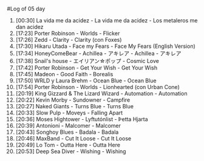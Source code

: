 #Log of 05 day

1. [00:30] La vida me da acidez - La vida me da acidez - Los metaleros me dan acidez
1. [17:23] Porter Robinson - Worlds - Flicker
1. [17:26] Zedd - Clarity - Clarity (con Foxes)
1. [17:30] Hikaru Utada - Face my Fears - Face My Fears (English Version)
1. [17:34] HoneyComeBear - Achillea - アキレア - Achillea - アキレア
1. [17:38] Snail's house - エイリアン☆ポップ - Cosmic Love
1. [17:42] Porter Robinson - Get Your Wish - Get Your Wish
1. [17:45] Madeon - Good Faith - Borealis
1. [17:50] WRLD y Laura Brehm - Ocean Blue - Ocean Blue
1. [17:54] Porter Robinson - Worlds - Lionhearted (con Urban Cone)
1. [20:19] King Gizzard & The Lizard Wizard - Automation - Automation
1. [20:22] Kevin Morby - Sundowner - Campfire
1. [20:27] Naked Giants - Turns Blue - Turns Blue
1. [20:33] Slow Pulp - Moveys - Falling Apart
1. [20:36] Moses Hightower - Lyftutónlist - Þetta Hjarta
1. [20:39] Antonioni - Malcomer - Malcomer
1. [20:43] Songhoy Blues - Badala - Badala
1. [20:46] MaxBand - Cut It Loose - Cut It Loose
1. [20:49] Lo Tom - Outta Here - Outta Here
1. [20:53] Deep Sea Diver - Wishing - Wishing
